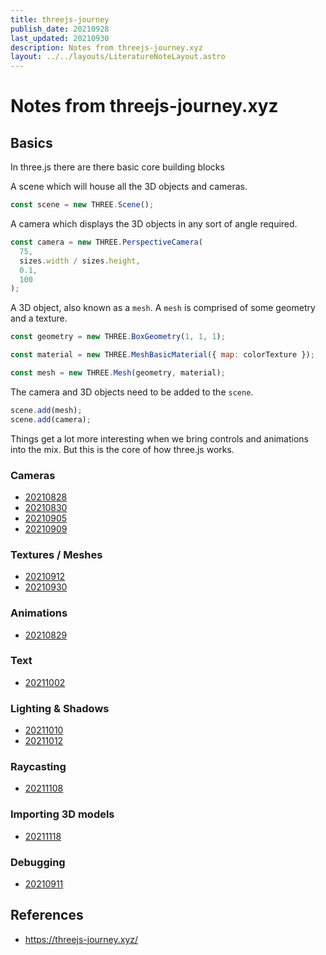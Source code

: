 ```yaml
---
title: threejs-journey
publish_date: 20210928
last_updated: 20210930
description: Notes from threejs-journey.xyz
layout: ../../layouts/LiteratureNoteLayout.astro
---
```


# Notes from threejs-journey.xyz

## Basics

In three.js there are there basic core building blocks

A scene which will house all the 3D objects and cameras.

```js
const scene = new THREE.Scene();
```

A camera which displays the 3D objects in any sort of angle required.

```js
const camera = new THREE.PerspectiveCamera(
  75,
  sizes.width / sizes.height,
  0.1,
  100
);
```

A 3D object, also known as a `mesh`. A `mesh` is comprised of some geometry and a texture.

```js
const geometry = new THREE.BoxGeometry(1, 1, 1);

const material = new THREE.MeshBasicMaterial({ map: colorTexture });

const mesh = new THREE.Mesh(geometry, material);
```

The camera and 3D objects need to be added to the `scene`.

```js
scene.add(mesh);
scene.add(camera);
```

Things get a lot more interesting when we bring controls and animations into the mix. But this is the core of how three.js works.

### Cameras

- [20210828](../fleeting-notes/20210828.md)
- [20210830](../fleeting-notes/20210830.md)
- [20210905](../fleeting-notes/20210905.md)
- [20210909](../fleeting-notes/20210909.md)

### Textures / Meshes

- [20210912](../fleeting-notes/20210912.md)
- [20210930](../fleeting-notes/20210930.md)

### Animations

- [20210829](../fleeting-notes/20210829.md)

### Text

- [20211002](../fleeting-notes/20211002.md)

### Lighting & Shadows

- [20211010](../fleeting-notes/20211010.md)
- [20211012](../fleeting-notes/20211012.md)

### Raycasting

- [20211108](../fleeting-notes/20211108.md)

### Importing 3D models

- [20211118](../fleeting-notes/20211118.md)

### Debugging

- [20210911](../fleeting-notes/20210911.md)

## References

- https://threejs-journey.xyz/
